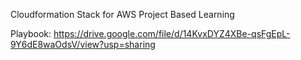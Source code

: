 Cloudformation Stack for AWS Project Based Learning

Playbook: https://drive.google.com/file/d/14KvxDYZ4XBe-qsFgEpL-9Y6dE8waOdsV/view?usp=sharing
